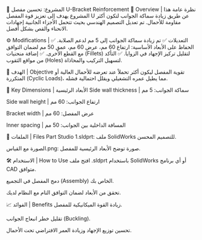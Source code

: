 📌 المشروع: تحسين مفصل U-Bracket Reinforcement
🔎 Overview | نظرة عامة
هذا المشروع يهدف إلى تعزيز قوة المفصل U عن طريق زيادة سماكة الجوانب لتكون أكثر مقاومة للأحمال. تم تعديل التصميم الهندسي بحيث تتحمل الأجزاء الجانبية إجهادات الانحناء والقص بشكل أفضل.

⚙️ Modifications | التعديلات
✅ تم زيادة سماكة الجوانب إلى 5 مم لدعم الصلابة.
✅ الحفاظ على الأبعاد الأساسية: ارتفاع 60 مم، عرض 60 مم، عمق 50 مم لضمان التوافق مع القطع الأخرى.
✅ إضافة منحنيات (Fillets) لتقليل تركيز الإجهاد في الزوايا.
✅ التأكد من مواقع الثقوب (Holes) لتسهيل التركيب والمحاذاة.

💪 الهدف | Objective
تقوية المفصل ليكون أكثر تحملاً عند تعرضه للأحمال العالية أو المتكررة (Cyclic Loads)، مما يطيل عمره التشغيلي ويقلل احتمالية فشله.

📐 Key Dimensions | الأبعاد الرئيسية 
Side wall thickness | سماكة الجوانب: 5 مم

Side wall height | ارتفاع الجوانب: 60 مم

Bracket width | عرض المفصل: 60 مم

Inner spacing | المسافة الداخلية بين الجوانب: 50 مم

📁 الملفات | Files
Part Studio 1.sldprt: ملف SolidWorks للتصميم المحسن.

الصورة مع القياس.png: صورة توضح الأبعاد الرئيسية للمفصل.

🛠️ الاستخدام | How to Use
افتح ملف .sldprt باستخدام SolidWorks أو أي برنامج CAD متوافق.

دمج المفصل في التجميع (Assembly) الخاص بك.

تحقق من الأبعاد لضمان التوافق التام مع النظام لديك.

📈 الفوائد | Benefits
زيادة القوة الميكانيكية للمفصل.

تقليل خطر انبعاج الجوانب (Buckling).

تحسين توزيع الإجهاد وزيادة العمر الافتراضي تحت الأحمال.
